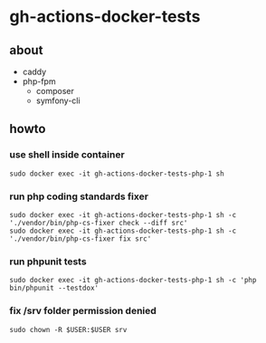 # gh-actions-docker-tests

## about
- caddy
- php-fpm
  - composer
  - symfony-cli


## howto
### use shell inside container
```
sudo docker exec -it gh-actions-docker-tests-php-1 sh
```

### run php coding standards fixer
```
sudo docker exec -it gh-actions-docker-tests-php-1 sh -c './vendor/bin/php-cs-fixer check --diff src'
sudo docker exec -it gh-actions-docker-tests-php-1 sh -c './vendor/bin/php-cs-fixer fix src'
```

### run phpunit tests
```
sudo docker exec -it gh-actions-docker-tests-php-1 sh -c 'php bin/phpunit --testdox'
```

### fix /srv folder permission denied
```
sudo chown -R $USER:$USER srv
```